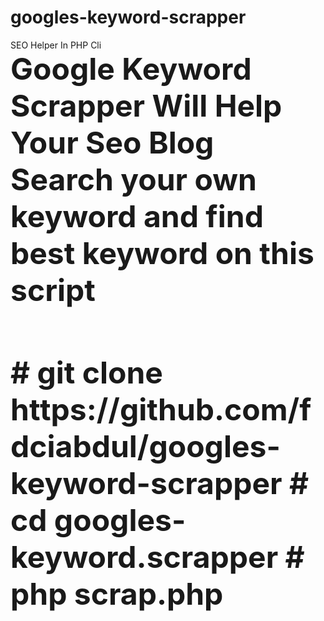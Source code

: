 # googles-keyword-scrapper
SEO Helper In PHP Cli
<br>
<font size=18><b> Google Keyword Scrapper Will Help Your Seo Blog
  <br>
  Search your own keyword and find best keyword on this script
  
  <br>
# git clone https://github.com/fdciabdul/googles-keyword-scrapper
# cd googles-keyword.scrapper
# php scrap.php
